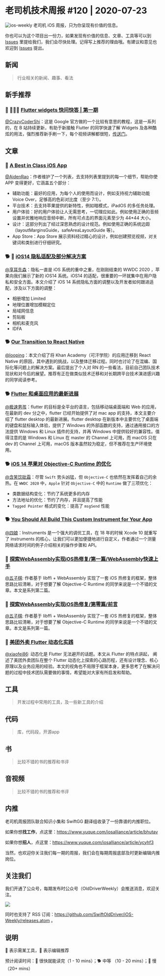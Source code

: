 # 老司机技术周报 #120 | 2020-07-23

![ios-weekly](https://github.com/SwiftOldDriver/iOS-Weekly/blob/master/assets/ios-weekly.png?raw=true)
老司机 iOS 周报，只为你呈现有价值的信息。

你也可以为这个项目出一份力，如果发现有价值的信息、文章、工具等可以到 [Issues](https://github.com/SwiftOldDriver/iOS-Weekly/issues) 里提给我们，我们会尽快处理。记得写上推荐的理由哦。有建议和意见也欢迎到 [Issues](https://github.com/SwiftOldDriver/iOS-Weekly/issues) 提出。

## 新闻

> 行业相关的新闻、趣事、看法

## 新手推荐

### 🐎 🌟🌟🌟 [Flutter widgets 快问快答 | 第一期](https://mp.weixin.qq.com/s/rBNAs1r5j0DzlhOeRu9H0A)

[@CrazyCoderShi](https://github.com/CrazyCoderShi)：这是 Google 官方做的一个比较有意思的教程，这是一系列的，在 B 站持续更新，有助于新接触 Flutter 的同学快速了解 Widgets 及各种酷炫的用法，强烈推荐新手刷一下，每个视频讲解都很短，[传送门](https://space.bilibili.com/64169458/channel/detail?cid=131083)。

## 文章

### 🐢 [A Best in Class iOS App](https://www.swiftjectivec.com/a-best-in-class-app/)

[@AidenRao](https://weibo.com/AidenRao)：作者维护了一个列表，去支持列表里提到的每一个细节，帮助你使 APP 变得更好，它涵盖五个部分：

- 辅助功能：最好的应用，为每个人的使用而设计，例如支持视力辅助功能 Voice Over，足够高的色彩对比度（至少 7:1）。
- 平台技术：去支持苹果提供的新特性，例如暗模式，iPadOS 的多任务处理。
- 用户体验：好的用户体验让人无需思考，一切理应如此。例如使用正确的音频设置并优雅地响应音频中断，所有可点击的界面元素至少为 44*44 大小。
- 设计：这部分列出了经过深思熟虑的设计规范。例如使用正确的系统边距（layoutMarginsGuide，safeAreaLayoutGuide 等）。
- App Store：App Store 展示资料经过精心的设计，例如创建预览视频，对关键词和类别进行仔细研究。

### 🐕 🌟 [iOS14 隐私适配及部分解决方案](https://mp.weixin.qq.com/s/CJML-2YUv6sqEEnI8rI0Bw)

[@享耳先森](https://github.com/iblacksun)：隐私一直是 iOS 系统的重中之重，在刚刚结束的 WWDC 2020 ，苹果向我们展示了新的 iOS14 系统。iOS14 的适配，很重要的一环就集中在用户隐私和安全方面。本文介绍了 iOS 14 系统隐私方面的调整以及开发者如何跟进适配，涉及以下方面的调整：
- 相册增加 Limited
- 地理位置增加模糊定位
- 局域网信息
- 剪贴板
- 相机和麦克风
- IDFA

### 🐕 [Our Transition to React Native](https://blog.khanacademy.org/engineering/our-transition-to-react-native/)

[@looping](https://github.com/looping)：本文介绍了将 Khan Academy（可汗学院）的应用迁移到 React Native 的原因，其中遇到的挑战，以及整体迁移过程。同时也讨论了在混编、国际化等问题上的解决方案。最后提出了个人对 RN 的一些看法，目前自己团队技术现状和对今后的展望。推荐有正在做类似技术迁移和对长期跨平台技术演进感兴趣的同学阅读参考。

### 🐕 [​Flutter 和桌面应用的最新进展](https://mp.weixin.qq.com/s/AfgT7jqv4m0YjFRIF5HhbA)

[@极速男孩](https://github.com/ztlyyznf001)：flutter 的目标是全平台的语言，包括移动端桌面端和 Web 的应用，在最新的 dev 分之中，flutter 已经开始提供了对 mac app 的支持，本文主要介绍了 flutter desktop 的最新进展。flutter desktop 在新版本中主要优化了桌面端的键盘和鼠标输入体验，提供了 Windows 的外部函数的支持，通过通用接口的方法提供 Windows 和 Linux 插件的支持，并再 Windows 中提供较好的兼容性。值得注意的是 Windows 和 Linux 在 master 的 Channel 上可用，而 macOS 只在 dev 的 Channel 上可用，macOS 版本虽然较为稳定，但不推荐在生产环境使用。


### 🐕 [iOS 14 苹果对 Objective-C Runtime 的优化](https://mp.weixin.qq.com/s/vSw98xbpEe4pjtBfqFNGAw)

[@含笑饮砒霜](https://weibo.com/chinafishnews/)：尽管 `Swift` 势头凶猛，但 `Objective-C` 也依然在发挥着自己的余热。在 `WWDC 2020` 中，`Apple` 针对 `Objective-C` 中的 `Runtime` 做了三项优化：

- 类数据结构变化：节约了系统更多的内存
- 方法地址的优化：节约了内存，并且提高了性能
- `Tagged Pointer` 格式的变化：提高了 `msgSend` 性能

### 🐕 [You Should All Build This Custom Instrument for Your App](https://blog.cocoafrog.de/how-to/2020/06/20/You-should-all-build-this-custom-instrument.html)

[@四娘](https://kemchenj.github.io/)：Instruments 是一个强大的调优工具，在 18 年的时候 Xcode 10 就重写了 instruments 的核心，让我们可以更加便捷地进行自定义，作者通过一个测量网络请求时间的例子介绍相关的操作步骤和 API。

### 🐎 [探索WebAssembly实现iOS热修复/第一篇/WebAssembly快速上手](https://mp.weixin.qq.com/s/YGY7M1PjXEujAKoIOnCWtQ)
[@五子棋](https://satanwoo.github.io): 作者基于 libffi + WebAssembly 实现了一套 iOS 热修复的框架，整体思路比较清晰，对于想要了解 Objective-C Runtime 的同学来说是一个不错的文章。本文是系列第二篇。


### 🐎 [探索WebAssembly实现iOS热修复/第零篇/前言](https://mp.weixin.qq.com/s/U0q4n71VhIe6AawPtNVTzg)
[@五子棋](https://satanwoo.github.io): 作者基于 libffi + WebAssembly 实现了一套 iOS 热修复的框架，整体思路比较清晰，对于想要了解 Objective-C Runtime 的同学来说是一个不错的文章。本文是系列第一篇。


### 🐢 [美团外卖 Flutter 动态化实践](https://mp.weixin.qq.com/s/wjEvtvexYytzSy5RwqGQyw)
[@xiaofei86](https://weibo.com/xuyafei86): 动态化是 Flutter 无法避开的话题。本文从 Flutter 的特点讲起， 阐述了美团外卖团队在整个 Flutter 动态化上探索的心路历程，还有设计理念、核心原理以及业务应用的经验。本文的视角也不局限于框架本身，更多思考了在解决问题的过程中技术团队需要做的事情，希望能对大家有所启发和帮助。


## 工具

> 开发过程中常用的工具，及一些新工具的介绍

## 代码

> 库，代码段，开源app

## 书

> 比较不错的书的推荐和书评

## 音视频

> 比较不错的书的推荐和书评

## 内推

老司机周报团队联合知识小集和 SwiftGG 翻译组收录了一份靠谱的内推职位。

如果你想**找工作**，点这里：https://www.yuque.com/iosalliance/article/bhutav

如果你想**招人**，点这里：https://www.yuque.com/iosalliance/article/ycyhf3

当然，也欢迎你关注我们每一期的周报，我们会在每期周报底部及时更新编辑内推岗位。

## 关注我们

我们开通了公众号，每期发布时公众号（OldDriverWeekly）会推送消息，欢迎关注。

![](https://github.com/SwiftOldDriver/iOS-Weekly/blob/master/assets/qrcode_for_wechat.jpg?raw=true)

同时也支持了 RSS 订阅：https://github.com/SwiftOldDriver/iOS-Weekly/releases.atom 。

## 说明

🚧 表示需某工具，🌟 表示编辑推荐

预计阅读时间：🐎 很快就能读完（1 - 10 mins）；🐕 中等 （10 - 20 mins）；🐢 慢（20+ mins）
